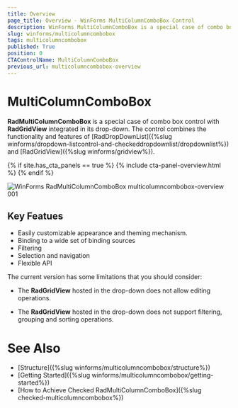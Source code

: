 ```yaml
---
title: Overview
page_title: Overview - WinForms MultiColumnComboBox Control
description: WinForms MultiColumnComboBox is a special case of combo box control with RadGridView integrated in its drop-down.
slug: winforms/multicolumncombobox
tags: multicolumncombobox
published: True
position: 0
CTAControlName: MultiColumnComboBox
previous_url: multicolumncombobox-overview
---
```


# MultiColumnComboBox

**RadMultiColumnComboBox** is a special case of combo box control with **RadGridView** integrated in its drop-down. The control combines the functionality and features of [RadDropDownList]({%slug winforms/dropdown-listcontrol-and-checkeddropdownlist/dropdownlist%}) and [RadGridView]({%slug winforms/gridview%}). 

{% if site.has_cta_panels == true %}
{% include cta-panel-overview.html %}
{% endif %}

![WinForms RadMultiColumnComboBox multicolumncombobox-overview 001](images/multicolumncombobox-overview001.png)

## Key Featues

* Easily customizable appearance and theming mechanism.
* Binding to a wide set of binding sources
* Filtering
* Selection and navigation
* Flexible API

The current version has some limitations that you should consider: 

* The **RadGridView** hosted in the drop-down does not allow editing operations.

* The **RadGridView** hosted in the drop-down does not support filtering, grouping and sorting operations.


# See Also

* [Structure]({%slug winforms/multicolumncombobox/structure%})	
* [Getting Started]({%slug winforms/multicolumncombobox/getting-started%})	
* [How to Achieve Checked RadMultiColumnComboBox]({%slug checked-multicolumncombobox%})

